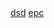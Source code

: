 
<html lang="en">
 <a href="https://drive.google.com/file/d/18qoWuK28wtl8A_qAWwxDsiG-SWMdr2b1/view?usp=drive_link">dsd</a>
     <a href="https://drive.google.com/file/d/15srUbDqhrKjyX8fc5fe7K9VpKAS7sNiT/view?usp=drive_link">epc</a>
</body>
</html>
